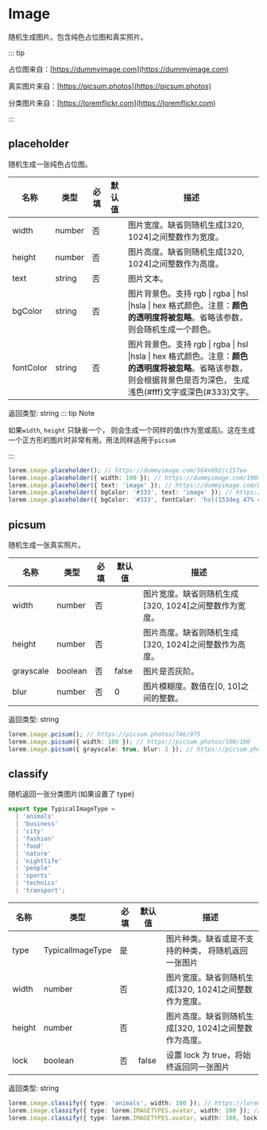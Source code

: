 # Image

随机生成图片。包含纯色占位图和真实照片。

::: tip

占位图来自：[https://dummyimage.com](https://dummyimage.com)

真实图片来自：[https://picsum.photos](https://picsum.photos)

分类图片来自：[https://loremflickr.com](https://loremflickr.com)

:::

## placeholder

随机生成一张纯色占位图。

| 名称 | 类型 | 必填 | 默认值 | 描述 |
| --- | --- | --- | --- | --- |
| width | number | 否 |  | 图片宽度。缺省则随机生成[320, 1024]之间整数作为宽度。 |
| height | number | 否 |  | 图片高度。缺省则随机生成[320, 1024]之间整数作为高度。 |
| text | string | 否 |  | 图片文本。 |
| bgColor | string | 否 |  | 图片背景色。支持 rgb \| rgba \| hsl \|hsla \| hex 格式颜色。注意：**颜色的透明度将被忽略**。省略该参数，则会随机生成一个颜色。 |
| fontColor | string | 否 |  | 图片背景色。支持 rgb \| rgba \| hsl \|hsla \| hex 格式颜色。注意：**颜色的透明度将被忽略**。省略该参数，则会根据背景色是否为深色， 生成浅色(#fff)文字或深色(#333)文字。 |

返回类型: string ::: tip Note

如果`width`, `height` 只缺省一个， 则会生成一个同样的值(作为宽或高)。这在生成一个正方形的图片时非常有用。用法同样适用于`picsum`

:::

```ts
lorem.image.placeholder(); // https://dummyimage.com/564x692/c157ea
lorem.image.placeholder({ width: 100 }); // https://dummyimage.com/100x100/85ba73
lorem.image.placeholder({ text: 'image' }); // https://dummyimage.com/835x642/e2e3c4/333333&text=image
lorem.image.placeholder({ bgColor: '#333', text: 'image' }); // https://dummyimage.com/461x994/333/ffffff&text=image
lorem.image.placeholder({ bgColor: '#333', fontColor: 'hsl(153deg 47% 49%)', text: 'image' }); // https://dummyimage.com/871x445/333/42b883&text=image
```

## picsum

随机生成一张真实照片。

| 名称      | 类型    | 必填 | 默认值 | 描述                                                  |
| --------- | ------- | ---- | ------ | ----------------------------------------------------- |
| width     | number  | 否   |        | 图片宽度。缺省则随机生成[320, 1024]之间整数作为宽度。 |
| height    | number  | 否   |        | 图片高度。缺省则随机生成[320, 1024]之间整数作为高度。 |
| grayscale | boolean | 否   | false  | 图片是否灰阶。                                        |
| blur      | number  | 否   | 0      | 图片模糊度。数值在[0, 10]之间的整数。                 |

返回类型: string

```ts
lorem.image.pcisum(); // https://picsum.photos/746/975
lorem.image.picsum({ width: 100 }); // https://picsum.photos/100/100
lorem.image.picsum({ grayscale: true, blur: 2 }); // https://picsum.photos/958/676?grayscale&blur=2
```

## classify

随机返回一张分类图片(如果设置了 type)

```ts
export type TypicalImageType =
  | 'animals'
  | 'business'
  | 'city'
  | 'fashion'
  | 'food'
  | 'nature'
  | 'nightlife'
  | 'people'
  | 'sports'
  | 'technics'
  | 'transport';
```

| 名称   | 类型             | 必填 | 默认值 | 描述                                                  |
| ------ | ---------------- | ---- | ------ | ----------------------------------------------------- |
| type   | TypicalImageType | 是   |        | 图片种类。缺省或是不支持的种类， 将随机返回一张图片   |
| width  | number           | 否   |        | 图片宽度。缺省则随机生成[320, 1024]之间整数作为宽度。 |
| height | number           | 否   |        | 图片高度。缺省则随机生成[320, 1024]之间整数作为高度。 |
| lock   | boolean          | 否   | false  | 设置 lock 为 true，将始终返回同一张图片               |

返回类型: string

```ts
lorem.image.classify({ type: 'animals', width: 100 }); // https://loremflickr.com/100/100/animals
lorem.image.classify({ type: lorem.IMAGETYPES.avatar, width: 100 }); // https://loremflickr.com/100/100/avatar
lorem.image.classify({ type: lorem.IMAGETYPES.avatar, width: 100, lock: true }); // https://loremflickr.com/100/100/avatar?lock=89323
```

